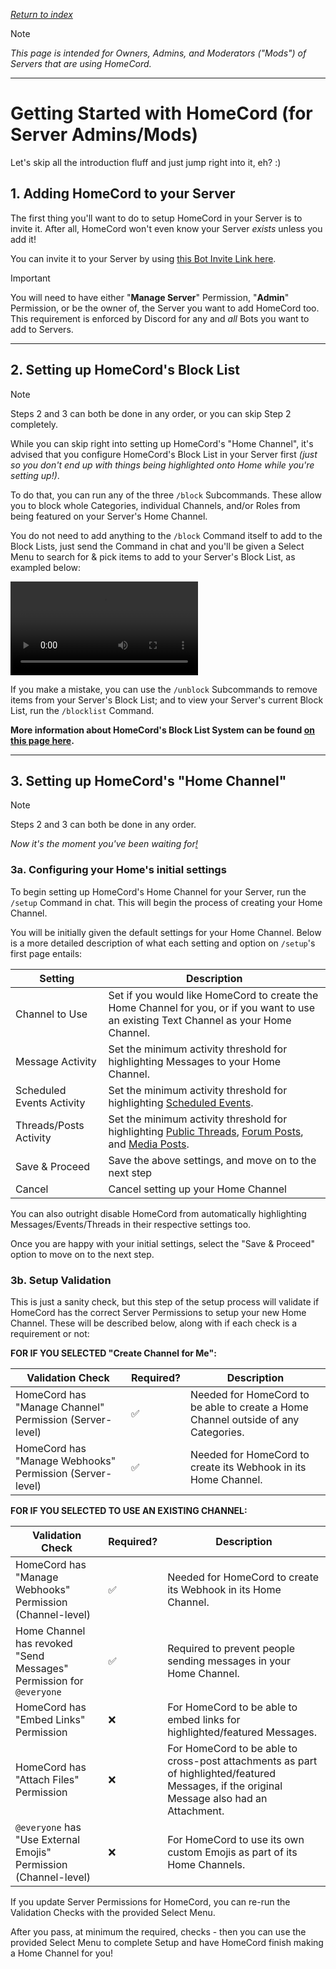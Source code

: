 *[Return to index](https://github.com/HomeCord/homecord-docs/blob/main/README.md)*

> [!NOTE]
> *This page is intended for Owners, Admins, and Moderators ("Mods") of Servers that are using HomeCord.*

---

# Getting Started with HomeCord (for Server Admins/Mods)

Let's skip all the introduction fluff and just jump right into it, eh? :)


## 1. Adding HomeCord to your Server

The first thing you'll want to do to setup HomeCord in your Server is to invite it. After all, HomeCord won't even know your Server *exists* unless you add it!

You can invite it to your Server by using [this Bot Invite Link here](https://discord.com/api/oauth2/authorize?client_id=1156152328290840606&permissions=379904&scope=applications.commands%20bot).

> [!IMPORTANT]
> You will need to have either "**Manage Server**" Permission, "**Admin**" Permission, or be the owner of, the Server you want to add HomeCord too. This requirement is enforced by Discord for any and *all* Bots you want to add to Servers.

---


## 2. Setting up HomeCord's Block List

> [!NOTE]
> Steps 2 and 3 can both be done in any order, or you can skip Step 2 completely.

While you can skip right into setting up HomeCord's "Home Channel", it's advised that you configure HomeCord's Block List in your Server first *(just so you don't end up with things being highlighted onto Home while you're setting up!)*.

To do that, you can run any of the three `/block` Subcommands. These allow you to block whole Categories, individual Channels, and/or Roles from being featured on your Server's Home Channel.

You do not need to add anything to the `/block` Command itself to add to the Block Lists, just send the Command in chat and you'll be given a Select Menu to search for & pick items to add to your Server's Block List, as exampled below:

![](https://zebby.is-from.space/r/o3q4UCyvOx.mp4)

If you make a mistake, you can use the `/unblock` Subcommands to remove items from your Server's Block List; and to view your Server's current Block List, run the `/blocklist` Command.

**More information about HomeCord's Block List System can be found [on this page here]().**

---


## 3. Setting up HomeCord's "Home Channel"

> [!NOTE]
> Steps 2 and 3 can both be done in any order.

*Now it's the moment you've been waiting for[!](https://www.youtube.com/watch?v=Y6PR4WvQngM)*

### 3a. Configuring your Home's initial settings

To begin setting up HomeCord's Home Channel for your Server, run the `/setup` Command in chat. This will begin the process of creating your Home Channel.

You will be initially given the default settings for your Home Channel. Below is a more detailed description of what each setting and option on `/setup`'s first page entails:

| Setting | Description |
|---------|-------------|
| Channel to Use | Set if you would like HomeCord to create the Home Channel for you, or if you want to use an existing Text Channel as your Home Channel. |
| Message Activity | Set the minimum activity threshold for highlighting Messages to your Home Channel. |
| Scheduled Events Activity | Set the minimum activity threshold for highlighting [Scheduled Events](https://support.discord.com/hc/en-us/articles/4409494125719). |
| Threads/Posts Activity | Set the minimum activity threshold for highlighting [Public Threads](https://support.discord.com/hc/en-us/articles/4403205878423), [Forum Posts](https://support.discord.com/hc/en-us/articles/6208479917079-Forum-Channels-FAQ), and [Media Posts](https://creator-support.discord.com/hc/en-us/articles/14346342766743). |
| Save & Proceed | Save the above settings, and move on to the next step |
| Cancel | Cancel setting up your Home Channel |

You can also outright disable HomeCord from automatically highlighting Messages/Events/Threads in their respective settings too.

Once you are happy with your initial settings, select the "Save & Proceed" option to move on to the next step.

### 3b. Setup Validation

This is just a sanity check, but this step of the setup process will validate if HomeCord has the correct Server Permissions to setup your new Home Channel. These will be described below, along with if each check is a requirement or not:

**FOR IF YOU SELECTED "Create Channel for Me":**

| Validation Check | Required? | Description |
|------------------|-----------|-------------|
| HomeCord has "Manage Channel" Permission (Server-level) | ✅ | Needed for HomeCord to be able to create a Home Channel outside of any Categories. |
| HomeCord has "Manage Webhooks" Permission (Server-level) | ✅ | Needed for HomeCord to create its Webhook in its Home Channel. |

**FOR IF YOU SELECTED TO USE AN EXISTING CHANNEL:**

| Validation Check | Required? | Description |
|------------------|-----------|-------------|
| HomeCord has "Manage Webhooks" Permission (Channel-level) | ✅ | Needed for HomeCord to create its Webhook in its Home Channel. |
| Home Channel has revoked "Send Messages" Permission for `@everyone` | ✅ | Required to prevent people sending messages in your Home Channel. |
| HomeCord has "Embed Links" Permission | ❌ | For HomeCord to be able to embed links for highlighted/featured Messages. |
| HomeCord has "Attach Files" Permission | ❌ | For HomeCord to be able to cross-post attachments as part of highlighted/featured Messages, if the original Message also had an Attachment. |
| `@everyone` has "Use External Emojis" Permission (Channel-level) | ❌ | For HomeCord to use its own custom Emojis as part of its Home Channels. |

If you update Server Permissions for HomeCord, you can re-run the Validation Checks with the provided Select Menu.


After you pass, at minimum the required, checks - then you can use the provided Select Menu to complete Setup and have HomeCord finish making a Home Channel for you!

